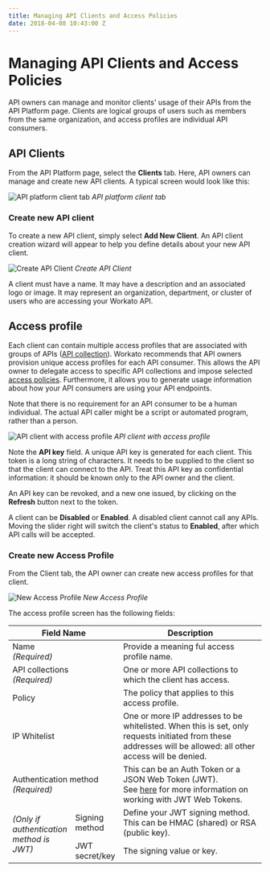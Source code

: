 ```yaml
---
title: Managing API Clients and Access Policies
date: 2018-04-08 10:43:00 Z
---
```

# Managing API Clients and Access Policies

API owners can manage and monitor clients' usage of their APIs from the API Platform page. Clients are logical groups of users such as members from the same organization, and access profiles are individual API consumers.

## API Clients
From the API Platform page, select the **Clients** tab. Here, API owners can manage and create new API clients. A typical screen would look like this:

![API platform client tab](~@img/api-mgmt/api-client-homepage.png)
*API platform client tab*

### Create new API client

To create a new API client, simply select **Add New Client**. An API client creation wizard will appear to help you define details about your new API client.

![Create API Client](~@img/api-mgmt/api-new-client.png)
*Create API Client*

A client must have a name. It may have a description and an associated logo or image. It may represent an organization, department, or cluster of users who are accessing your Workato API.

## Access profile

Each client can contain multiple access profiles that are associated with groups of APIs ([API collection](/api-mgmt/api-collections.md)). Workato recommends that API owners provision unique access profiles for each API consumer. This allows the API owner to delegate access to specific API collections and impose selected [access policies](/api-mgmt/api-access-policies.md). Furthermore, it allows you to generate usage information about how your API consumers are using your API endpoints.

Note that there is no requirement for an API consumer to be a human individual. The actual API caller might be a script or automated program, rather than a person.

![API client with access profile](~@img/api-mgmt/api-client-creation.png)
*API client with access profile*

Note the **API key** field. A unique API key is generated for each client. This token is a long string of characters. It needs to be supplied to the client so that the client can connect to the API. Treat this API key as confidential information: it should be known only to the API owner and the client.

An API key can be revoked, and a new one issued, by clicking on the **Refresh** button next to the token.

A client can be **Disabled** or **Enabled**. A disabled client cannot call any APIs. Moving the slider right will switch the client's status to **Enabled**, after which API calls will be accepted.

### Create new Access Profile

From the Client tab, the API owner can create new access profiles for that client.

![New Access Profile](~@img/api-mgmt/api-new-access-profile.png)
*New Access Profile*

The access profile screen has the following fields:

<table class="unchanged rich-diff-level-one">
    <thead>
        <tr>
            <th colspan=2 width='30%'>Field Name</th>
            <th>Description</th>
        </tr>
    </thead>
    <tbody>
        <tr>
            <td colspan=2>Name<br><i>(Required)</i></td>
            <td>Provide a meaning ful access profile name.</td>
        </tr>
        <tr>
            <td colspan=2>API collections<br><i>(Required)</i></td>
            <td>One or more API collections to which the client has access.</td>
        </tr>
        <tr>
            <td colspan=2>Policy</td>
            <td>The policy that applies to this access profile.</td>
        </tr>
        <tr>
            <td colspan=2>IP Whitelist</td>
            <td>One or more IP addresses to be whitelisted. When this is set, only requests initiated from these addresses will be allowed: all other access will be denied.</td>
        </tr>
        <tr>
            <td colspan=2>Authentication method<br><i>(Required)</i></td>
            <td>This can be an Auth Token or a JSON Web Token (JWT).<br>See <a href="/api-mgmt/jwt-token.html">here</a> for more information on working with JWT Web Tokens.</td>
        </tr>
        <tr>
            <td rowspan=2><i>(Only if authentication method is JWT)</i></td>
            <td>Signing method</td>
            <td>Define your JWT signing method. This can be HMAC (shared) or RSA (public key).</td>
        </tr>
        <tr>
            <td>JWT secret/key</td>
            <td>The signing value or key.</td>
        </tr>
    </tbody>
</table>

